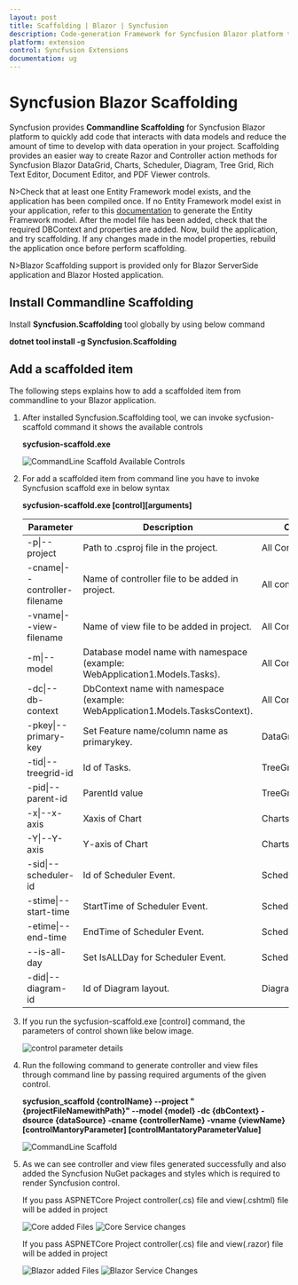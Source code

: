 ```yaml
---
layout: post
title: Scaffolding | Blazor | Syncfusion
description: Code-generation Framework for Syncfusion Blazor platform to quickly create the Controller and Razor in a short time.
platform: extension
control: Syncfusion Extensions
documentation: ug
---
```


# Syncfusion Blazor Scaffolding

Syncfusion provides **Commandline Scaffolding** for Syncfusion Blazor platform to quickly add code that interacts with data models and reduce the amount of time to develop with data operation in your project. Scaffolding provides an easier way to create Razor and Controller action methods for Syncfusion Blazor DataGrid, Charts, Scheduler, Diagram, Tree Grid, Rich Text Editor, Document Editor, and PDF Viewer controls.

N>Check that at least one Entity Framework model exists, and the application has been compiled once. If no Entity Framework model exist in your application, refer to this [documentation](https://www.freecodecamp.org/news/how-to-create-an-application-using-blazor-and-entity-framework-core-1c1679d87c7e/) to generate the Entity Framework model. After the model file has been added, check that the required DBContext and properties are added. Now, build the application, and try scaffolding. If any changes made in the model properties, rebuild the application once before perform scaffolding.

N>Blazor Scaffolding support is provided only for Blazor ServerSide application and Blazor Hosted application.

## Install Commandline Scaffolding

Install **Syncfusion.Scaffolding** tool globally by using below command 

**dotnet tool install -g Syncfusion.Scaffolding** 

## Add a scaffolded item

The following steps explains how to add a scaffolded item from commandline to your Blazor application.

1. After installed Syncfusion.Scaffolding tool, we can invoke sycfusion-scaffold command it shows the available controls

	**sycfusion-scaffold.exe**
	
	![CommandLine Scaffold Available Controls](images/AvailableControl.png)
	
2. For add a scaffolded item from command line you have to invoke Syncfusion scaffold exe in below syntax	
	
	**sycfusion-scaffold.exe [control][arguments]**
	
	| Parameter                     | Description                                                                   | Control           |
	|-------------------------------|-------------------------------------------------------------------------------|-------------------|
	| -p\|--project                 | Path to .csproj file in the project.                                          | All Controls      |
	| -cname\|--controller-filename | Name of controller file to be added in project.                               | All controls      |
	| -vname\|--view-filename       | Name of view file to be added in project.                                     | All Controls      |
	| -m\|--model                   | Database model name with namespace (example: WebApplication1.Models.Tasks).   | All Controls      |
	| -dc\|--db-context             | DbContext name with namespace (example: WebApplication1.Models.TasksContext). | All Controls      |
	| -pkey\|--primary-key          | Set Feature name/column name as primarykey.                                   | DataGrid/TreeGrid |
	| -tid\|--treegrid-id           | Id of Tasks.                                                                  | TreeGrid          |
	| -pid\|--parent-id             | ParentId value                                                                | TreeGrid/Diagram  |
	| -x\|--x-axis                  | Xaxis of Chart                                                                | Charts            |
	| -Y\|--Y-axis                  | Y-axis of Chart                                                               | Charts            |
	| -sid\|--scheduler-id          | Id of Scheduler Event.                                                        | Scheduler         |
	| -stime\|--start-time          | StartTime of Scheduler Event.                                                 | Scheduler         |
	| -etime\|--end-time            | EndTime of Scheduler Event.                                                   | Scheduler         |
	| --is-all-day                  | Set IsALLDay for Scheduler Event.                                             | Scheduler         |
	| -did\|--diagram-id            | Id of Diagram layout.                                                         | Diagram           |	

2. If you run the sycfusion-scaffold.exe [control] command, the parameters of control shown like below image.
	
	![control parameter details](images/controlparameter.png)
	
3. Run the following command to generate controller and view files through command line by passing  required arguments	of the given control.
	
	**sycfusion_scaffold {controlName} --project "{projectFileNamewithPath}" --model {model} -dc {dbContext}  -dsource {dataSource} -cname {controllerName} -vname {viewName} [controlMantoryParameter] [controlMantatoryParameterValue]**
	
	![CommandLine Scaffold](images/commandline.png)
	
4.  As we can see controller and view files generated successfully and also added the Syncfusion NuGet packages and styles which is required to render Syncfusion control.
	
	If you pass ASPNETCore Project controller(.cs) file and view(.cshtml) file will be added in project
	
	![Core added Files](images/Corefiles.png)
	![Core Service changes](images/CoreScript.png)
	
	If you pass ASPNETCore Project controller(.cs) file and view(.razor) file will be added in project
	
	![Blazor added Files](images/blazorfile.png)
	![Blazor Service Changes](images/blazorstyle.png)
	
	